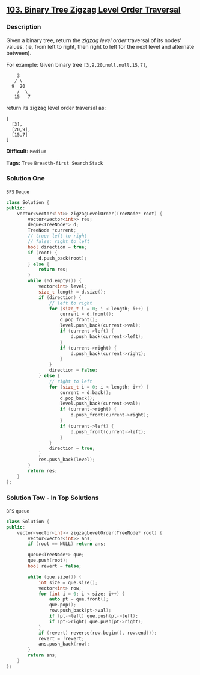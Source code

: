 ## [103. Binary Tree Zigzag Level Order Traversal](https://leetcode.com/problems/binary-tree-zigzag-level-order-traversal/#/description)

### Description

Given a binary tree, return the _zigzag level order_ traversal of its nodes' values. (ie, from left to right, then right to left for the next level and alternate between).

For example:
Given binary tree `[3,9,20,null,null,15,7]`,

```
    3
   / \
  9  20
    /  \
   15   7

```

return its zigzag level order traversal as:

```
[
  [3],
  [20,9],
  [15,7]
]
```

**Difficult:** `Medium`

**Tags:** `Tree` `Breadth-first Search` `Stack`

### Solution One

`BFS` `Deque`

```c++
class Solution {
public:
    vector<vector<int>> zigzagLevelOrder(TreeNode* root) {
        vector<vector<int>> res;
        deque<TreeNode*> d;
        TreeNode *current;
        // true: left to right
        // false: right to left
        bool direction = true;
        if (root) {
            d.push_back(root);
        } else {
            return res;
        }
        while (!d.empty()) {
            vector<int> level;
            size_t length = d.size();
            if (direction) {
                // left to right
                for (size_t i = 0; i < length; i++) {
                    current = d.front();
                    d.pop_front();
                    level.push_back(current->val);
                    if (current->left) {
                        d.push_back(current->left);
                    }
                    if (current->right) {
                        d.push_back(current->right);
                    }
                }
                direction = false;
            } else {
                // right to left
                for (size_t i = 0; i < length; i++) {
                    current = d.back();
                    d.pop_back();
                    level.push_back(current->val);
                    if (current->right) {
                        d.push_front(current->right);
                    }
                    if (current->left) {
                        d.push_front(current->left);
                    }
                }
                direction = true;
            }
            res.push_back(level);
        }
        return res;
    }
};
```

### Solution Tow - In Top Solutions

`BFS` `queue`

```c++
class Solution {
public:
    vector<vector<int>> zigzagLevelOrder(TreeNode* root) {
        vector<vector<int>> ans;
        if (root == NULL) return ans;

        queue<TreeNode*> que;
        que.push(root);
        bool revert = false;

        while (que.size()) {
            int size = que.size();
            vector<int> row;
            for (int i = 0; i < size; i++) {
                auto pt = que.front();
                que.pop();
                row.push_back(pt->val);
                if (pt->left) que.push(pt->left);
                if (pt->right) que.push(pt->right);
            }
            if (revert) reverse(row.begin(), row.end());
            revert = !revert;
            ans.push_back(row);
        }
        return ans;
    }
};
```
